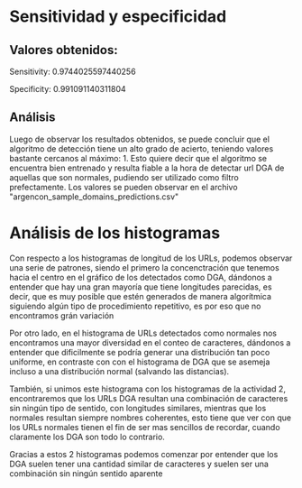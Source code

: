 # Sensitividad y especificidad
## Valores obtenidos:

Sensitivity: 0.9744025597440256

Specificity: 0.991091140311804

## Análisis
  Luego de observar los resultados obtenidos, se puede concluir que el algoritmo de detección tiene un alto grado de acierto, teniendo valores bastante cercanos al máximo: 1.
  Esto quiere decir que el algoritmo se encuentra bien entrenado y resulta fiable a la hora de detectar url DGA de aquellas que son normales, pudiendo ser utilizado como filtro
  prefectamente. Los valores se pueden observar en el archivo "argencon_sample_domains_predictions.csv"
  
# Análisis de los histogramas

  Con respecto a los histogramas de longitud de los URLs, podemos observar una serie de patrones, siendo el primero la concenctración que tenemos hacia el centro
  en el gráfico de los detectados como DGA, dándonos a entender que hay una gran mayoría que tiene longitudes parecidas, es decir, que es muy posible que estén generados
  de manera algorítmica siguiendo algún tipo de procedimiento repetitivo, es por eso que no encontramos grán variación
  
  Por otro lado, en el histograma de URLs detectados como normales nos encontramos una mayor diversidad en el conteo de caracteres, dándonos a entender que dificilmente se podría
  generar una distribución tan poco uniforme, en contraste con con el histograma de DGA que se asemeja incluso a una distribución normal (salvando las distancias).
  
  También, si unimos este histograma con los histogramas de la actividad 2, encontraremos que los URLs DGA resultan una combinación de caracteres sin ningún tipo de sentido,
  con longitudes similares, mientras que los normales resultan siempre nombres coherentes, esto tiene que ver con que los URLs normales tienen el fin de ser mas sencillos de
  recordar, cuando claramente los DGA son todo lo contrario. 
  
  Gracias a estos 2 histogramas podemos comenzar por entender que los DGA suelen tener una cantidad similar de caracteres
  y suelen ser una combinación sin ningún sentido aparente
  
 
